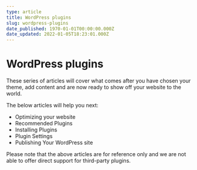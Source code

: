 ```yaml
---
type: article
title: WordPress plugins
slug: wordpress-plugins
date_published: 1970-01-01T00:00:00.000Z
date_updated: 2022-01-05T18:23:01.000Z
---
```


# WordPress plugins

These series of articles will cover what comes after you have chosen your theme, add content and are now ready to show off your website to the world.

The below articles will help you next:

- Optimizing your website
- Recommended Plugins
- Installing Plugins
- Plugin Settings
- Publishing Your WordPress site

Please note that the above articles are for reference only and we are not able to offer direct support for third-party plugins.